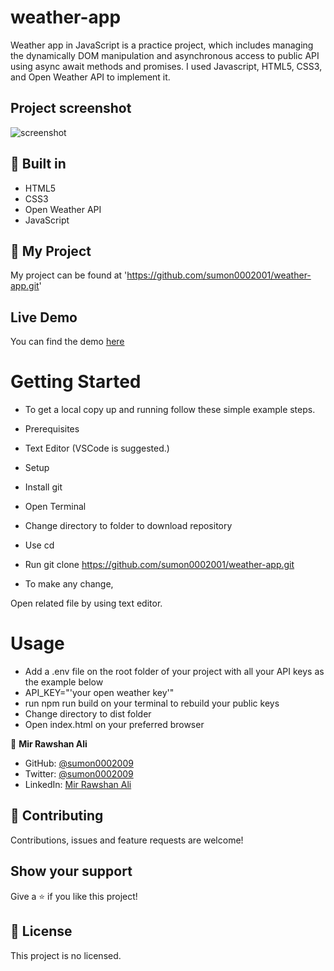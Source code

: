 # weather-app
Weather app in JavaScript is a practice project, which includes managing the dynamically DOM manipulation and asynchronous access to public API using async await methods and promises. I used Javascript, HTML5, CSS3, and Open Weather API to implement it.

## Project screenshot
![screenshot](screenshot.png)

## 🔨 Built in

- HTML5
- CSS3
- Open Weather API
- JavaScript

## 🚀 My Project

My project can be found at 'https://github.com/sumon0002001/weather-app.git'

## Live Demo

You can find the demo [here](https://rawcdn.githack.com/sumon0002001/weather-app/f6c16fa0bd493ae0541c722f2fb799c15ea6f641/dist/index.html)



# Getting Started
- To get a local copy up and running follow these simple example steps.

- Prerequisites
- Text Editor (VSCode is suggested.)
- Setup
- Install git
- Open Terminal
- Change directory to folder to download repository
- Use cd <file-path>
- Run git clone https://github.com/sumon0002001/weather-app.git
- To make any change,

Open related file by using text editor.

# Usage
- Add a .env file on the root folder of your project with all your API keys as the example below
- API_KEY="'your open weather key'"
- run npm run build on your terminal to rebuild your public keys
- Change directory to dist folder
- Open index.html on your preferred browser






👤 **Mir Rawshan Ali**

- GitHub: [@sumon0002009](https://github.com/sumon0002001)
- Twitter: [@sumon0002009](https://twitter.com/Sumon0002009)
- LinkedIn: [Mir Rawshan Ali](https://www.linkedin.com/in/mir-rawshan-ali-27b6a5198/)






## 🤝 Contributing

Contributions, issues and feature requests are welcome!

## Show your support

Give a ⭐️ if you like this project!

## 📝 License

This project is no licensed.
